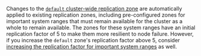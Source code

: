 Changes to the [`default` cluster-wide replication zone](configure-replication-zones.html#edit-the-default-replication-zone) are automatically applied to existing replication zones, including pre-configured zones for important system ranges that must remain available for the cluster as a whole to remain available. The zones for these system ranges have an initial replication factor of 5 to make them more resilient to node failure. However, if you increase the `default` zone's replication factor above 5, consider [increasing the replication factor for important system ranges](configure-replication-zones.html#create-a-replication-zone-for-a-system-range) as well.
